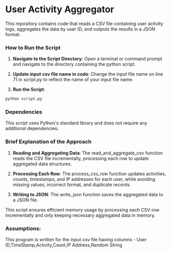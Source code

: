 # User Activity Aggregator

This repository contains code that reads a CSV file containing user activity logs, aggregates the data by user ID, and outputs the results in a JSON format.

### How to Run the Script

1.  **Navigate to the Script Directory**:
Open a terminal or command prompt and navigate to the directory containing the python script.

2. **Update input csv file name in code**:
Change the input file name on line 71 in script.py to reflect the name of your input file name.

2.  **Run the Script**:
```bash
python script.py
```

### Dependencies

This script uses Python's standard library and does not require any additional dependencies:

### Brief Explanation of the Approach

1. **Reading and Aggregating Data**:
The read_and_aggregate_csv function reads the CSV file incrementally, processing each row to update aggregated data structures.

2. **Processing Each Row**:
The process_csv_row function updates activities, counts, timestamps, and IP addresses for each user, while avoiding missing values, incorrect format, and duplicate records.

3. **Writing to JSON**:
The write_json function saves the aggregated data to a JSON file.

This script ensures efficient memory usage by processing each CSV row incrementally and only keeping necessary aggregated data in memory.

### Assumptions:
This program is written for the input csv file having columns - User ID,TimeStamp,Activity,Count,IP Address,Random String